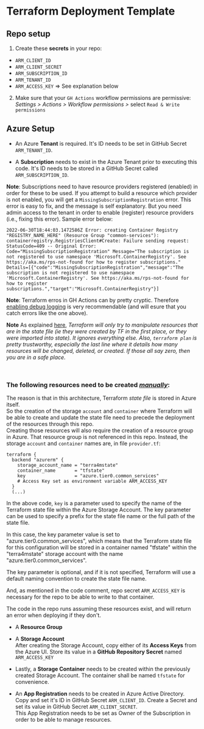 Terraform Deployment Template
===

## Repo setup

1. Create these **secrets** in your repo:
- `ARM_CLIENT_ID`
- `ARM_CLIENT_SECRET`
- `ARM_SUBSCRIPTION_ID`
- `ARM_TENANT_ID`
- `ARM_ACCESS_KEY` => See explanation below

2. Make sure that your `GH Actions` workflow permissions are permissive: _Settings > Actions > Workflow permissions >_ 
select `Read & Write permissions`

## Azure Setup

- An Azure **Tenant** is required. It's ID needs to be set in GitHub Secret `ARM_TENANT_ID`.


- A **Subscription** needs to exist in the Azure Tenant prior to executing this code. 
It's ID needs to be stored in a GitHub Secret called `ARM_SUBSCRIPTION_ID`.

**Note**: Subscriptions need to have resource providers registered (enabled) in order for these to be used. 
If you attempt to build a resource which provider is not enabled, you will get a `MissingSubscriptionRegistration` error. 
This error is easy to fix, and the message is self explanatory. But you need admin access to the tenant in order to 
enable (register) resource providers (i.e., fixing this error). Sample error below:


`2022-06-30T18:44:03.1472586Z Error: creating Container Registry "REGISTRY_NAME_HERE" (Resource Group "common-services"): containerregistry.RegistriesClient#Create: Failure sending request: StatusCode=409 -- Original Error: Code="MissingSubscriptionRegistration" Message="The subscription is not registered to use namespace 'Microsoft.ContainerRegistry'. See https://aka.ms/rps-not-found for how to register subscriptions." Details=[{"code":"MissingSubscriptionRegistration","message":"The subscription is not registered to use namespace 'Microsoft.ContainerRegistry'. See https://aka.ms/rps-not-found for how to register subscriptions.","target":"Microsoft.ContainerRegistry"}]`

**Note**: Terraform erros in GH Actions can by pretty cryptic. 
Therefore [enabling debug logging](https://docs.github.com/en/actions/monitoring-and-troubleshooting-workflows/enabling-debug-logging) 
is very recommendable (and will esure that you catch errors like the one above).

**Note** As explained [here](https://groups.google.com/g/terraform-tool/c/MWSA-_1L9IM/m/IOZffHoXBAAJ), 
_Terraform will only try to manipulate resources that are in the state file (ie they were created by TF in the first place, or they were imported into state). It ignores everything else. Also, `terraform plan` is pretty trustworthy, especially the last line where it details how many resources will be changed, deleted, or created. If those all say zero, then you are in a safe place._


<br>

### The following resources need to be created <u>_manually_</u>:  
The reason is that in this architecture, Terraform _state file_ is stored in Azure itself.  
So the creation of the storage `account` and `container` where Terraform will be able to create and update the 
state file need to precede the deployment of the resources through this repo.  
Creating those resources will also require the creation of a resource group in Azure. That resource group is not referenced
in this repo. Instead, the storage `account` and `container` names are, in file `provider.tf`:

```
terraform {
  backend "azurerm" {
    storage_account_name = "terra4mstate"
    container_name       = "tfstate"
    key                  = "azure.tier0.common_services"
    # Access Key set as environment variable ARM_ACCESS_KEY
  }
  (...)
```
In the above code, `key` is a parameter used to specify the name of the Terraform state file within the Azure Storage Account. The key parameter can be used to specify a prefix for the state file name or the full path of the state file.

In this case, the key parameter value is set to "azure.tier0.common_services", which means that the Terraform state file for this configuration will be stored in a container named "tfstate" within the "terra4mstate" storage account with the name "azure.tier0.common_services".

The key parameter is optional, and if it is not specified, Terraform will use a default naming convention to create the state file name.




And, as mentioned in the code comment, repo secret `ARM_ACCESS_KEY` is necessary for the repo to be able to write to
that container.


The code in the repo runs assuming these resources exist, and will return an error when deploying if they don't.</br>


- A **Resource Group**


- A **Storage Account**  
After creating the Storage Account, copy either of its **Access Keys** from the Azure UI. 
Store its value in a **GitHub Repository Secret** named `ARM_ACCESS_KEY`


- Lastly, a **Storage Container** needs to be created within the previously created Storage Account. 
The container shall be named `tfstate` for convenience. 


- An **App Registration** needs to be created in Azure Active Directory. Copy and set it's ID in GitHub Secret
 `ARM_CLIENT_ID`. Create a Secret and set its value in GitHub Secret `ARM_CLIENT_SECRET`.  
This App Registration needs to be set as Owner of the Subscription in order to be able to manage resources.


